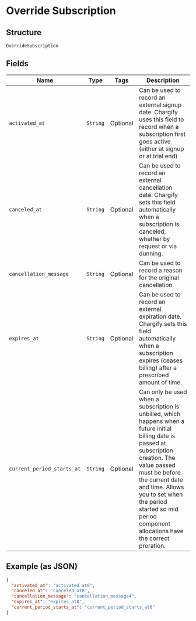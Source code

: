 
# Override Subscription

## Structure

`OverrideSubscription`

## Fields

| Name | Type | Tags | Description |
|  --- | --- | --- | --- |
| `activated_at` | `String` | Optional | Can be used to record an external signup date. Chargify uses this field to record when a subscription first goes active (either at signup or at trial end) |
| `canceled_at` | `String` | Optional | Can be used to record an external cancellation date. Chargify sets this field automatically when a subscription is canceled, whether by request or via dunning. |
| `cancellation_message` | `String` | Optional | Can be used to record a reason for the original cancellation. |
| `expires_at` | `String` | Optional | Can be used to record an external expiration date. Chargify sets this field automatically when a subscription expires (ceases billing) after a prescribed amount of time. |
| `current_period_starts_at` | `String` | Optional | Can only be used when a subscription is unbilled, which happens when a future initial billing date is passed at subscription creation. The value passed must be before the current date and time. Allows you to set when the period started so mid period component allocations have the correct proration. |

## Example (as JSON)

```json
{
  "activated_at": "activated_at0",
  "canceled_at": "canceled_at8",
  "cancellation_message": "cancellation_message4",
  "expires_at": "expires_at0",
  "current_period_starts_at": "current_period_starts_at6"
}
```

